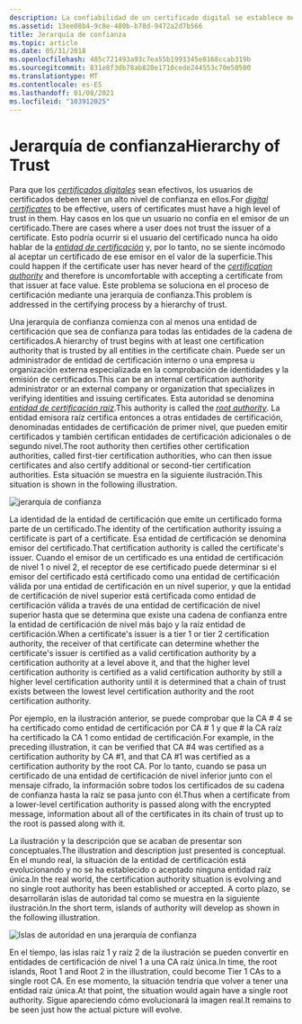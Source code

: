 ```yaml
---
description: La confiabilidad de un certificado digital se establece mediante una jerarquía de confianza.
ms.assetid: 13ee08b4-9c8e-480b-b78d-9472a2d7b566
title: Jerarquía de confianza
ms.topic: article
ms.date: 05/31/2018
ms.openlocfilehash: 485c721493a93c7ea55b1993345e8168ccab319b
ms.sourcegitcommit: 831e8f3db78ab820e1710cede244553c70e50500
ms.translationtype: MT
ms.contentlocale: es-ES
ms.lasthandoff: 01/08/2021
ms.locfileid: "103912025"
---
```

# <a name="hierarchy-of-trust"></a><span data-ttu-id="6f3c7-103">Jerarquía de confianza</span><span class="sxs-lookup"><span data-stu-id="6f3c7-103">Hierarchy of Trust</span></span>

<span data-ttu-id="6f3c7-104">Para que los [*certificados digitales*](../secgloss/c-gly.md) sean efectivos, los usuarios de certificados deben tener un alto nivel de confianza en ellos.</span><span class="sxs-lookup"><span data-stu-id="6f3c7-104">For [*digital certificates*](../secgloss/c-gly.md) to be effective, users of certificates must have a high level of trust in them.</span></span> <span data-ttu-id="6f3c7-105">Hay casos en los que un usuario no confía en el emisor de un certificado.</span><span class="sxs-lookup"><span data-stu-id="6f3c7-105">There are cases where a user does not trust the issuer of a certificate.</span></span> <span data-ttu-id="6f3c7-106">Esto podría ocurrir si el usuario del certificado nunca ha oído hablar de la [*entidad de certificación*](../secgloss/c-gly.md) y, por lo tanto, no se siente incómodo al aceptar un certificado de ese emisor en el valor de la superficie.</span><span class="sxs-lookup"><span data-stu-id="6f3c7-106">This could happen if the certificate user has never heard of the [*certification authority*](../secgloss/c-gly.md) and therefore is uncomfortable with accepting a certificate from that issuer at face value.</span></span> <span data-ttu-id="6f3c7-107">Este problema se soluciona en el proceso de certificación mediante una jerarquía de confianza.</span><span class="sxs-lookup"><span data-stu-id="6f3c7-107">This problem is addressed in the certifying process by a hierarchy of trust.</span></span>

<span data-ttu-id="6f3c7-108">Una jerarquía de confianza comienza con al menos una entidad de certificación que sea de confianza para todas las entidades de la cadena de certificados.</span><span class="sxs-lookup"><span data-stu-id="6f3c7-108">A hierarchy of trust begins with at least one certification authority that is trusted by all entities in the certificate chain.</span></span> <span data-ttu-id="6f3c7-109">Puede ser un administrador de entidad de certificación interno o una empresa u organización externa especializada en la comprobación de identidades y la emisión de certificados.</span><span class="sxs-lookup"><span data-stu-id="6f3c7-109">This can be an internal certification authority administrator or an external company or organization that specializes in verifying identities and issuing certificates.</span></span> <span data-ttu-id="6f3c7-110">Esta autoridad se denomina [*entidad de certificación raíz*](../secgloss/r-gly.md).</span><span class="sxs-lookup"><span data-stu-id="6f3c7-110">This authority is called the [*root authority*](../secgloss/r-gly.md).</span></span> <span data-ttu-id="6f3c7-111">La entidad emisora raíz certifica entonces a otras entidades de certificación, denominadas entidades de certificación de primer nivel, que pueden emitir certificados y también certifican entidades de certificación adicionales o de segundo nivel.</span><span class="sxs-lookup"><span data-stu-id="6f3c7-111">The root authority then certifies other certification authorities, called first-tier certification authorities, who can then issue certificates and also certify additional or second-tier certification authorities.</span></span> <span data-ttu-id="6f3c7-112">Esta situación se muestra en la siguiente ilustración.</span><span class="sxs-lookup"><span data-stu-id="6f3c7-112">This situation is shown in the following illustration.</span></span>

![jerarquía de confianza](images/trust.png)

<span data-ttu-id="6f3c7-114">La identidad de la entidad de certificación que emite un certificado forma parte de un certificado.</span><span class="sxs-lookup"><span data-stu-id="6f3c7-114">The identity of the certification authority issuing a certificate is part of a certificate.</span></span> <span data-ttu-id="6f3c7-115">Esa entidad de certificación se denomina emisor del certificado.</span><span class="sxs-lookup"><span data-stu-id="6f3c7-115">That certification authority is called the certificate's issuer.</span></span> <span data-ttu-id="6f3c7-116">Cuando el emisor de un certificado es una entidad de certificación de nivel 1 o nivel 2, el receptor de ese certificado puede determinar si el emisor del certificado está certificado como una entidad de certificación válida por una entidad de certificación en un nivel superior, y que la entidad de certificación de nivel superior está certificada como entidad de certificación válida a través de una entidad de certificación de nivel superior hasta que se determina que existe una cadena de confianza entre la entidad de certificación de nivel más bajo y la raíz entidad de certificación.</span><span class="sxs-lookup"><span data-stu-id="6f3c7-116">When a certificate's issuer is a tier 1 or tier 2 certification authority, the receiver of that certificate can determine whether the certificate's issuer is certified as a valid certification authority by a certification authority at a level above it, and that the higher level certification authority is certified as a valid certification authority by still a higher level certification authority until it is determined that a chain of trust exists between the lowest level certification authority and the root certification authority.</span></span>

<span data-ttu-id="6f3c7-117">Por ejemplo, en la ilustración anterior, se puede comprobar que la CA \# 4 se ha certificado como entidad de certificación por CA \# 1 y que \# la CA raíz ha certificado la CA 1 como entidad de certificación.</span><span class="sxs-lookup"><span data-stu-id="6f3c7-117">For example, in the preceding illustration, it can be verified that CA \#4 was certified as a certification authority by CA \#1, and that CA \#1 was certified as a certification authority by the root CA.</span></span> <span data-ttu-id="6f3c7-118">Por lo tanto, cuando se pasa un certificado de una entidad de certificación de nivel inferior junto con el mensaje cifrado, la información sobre todos los certificados de su cadena de confianza hasta la raíz se pasa junto con él.</span><span class="sxs-lookup"><span data-stu-id="6f3c7-118">Thus when a certificate from a lower-level certification authority is passed along with the encrypted message, information about all of the certificates in its chain of trust up to the root is passed along with it.</span></span>

<span data-ttu-id="6f3c7-119">La ilustración y la descripción que se acaban de presentar son conceptuales.</span><span class="sxs-lookup"><span data-stu-id="6f3c7-119">The illustration and description just presented is conceptual.</span></span> <span data-ttu-id="6f3c7-120">En el mundo real, la situación de la entidad de certificación está evolucionando y no se ha establecido o aceptado ninguna entidad raíz única.</span><span class="sxs-lookup"><span data-stu-id="6f3c7-120">In the real world, the certification authority situation is evolving and no single root authority has been established or accepted.</span></span> <span data-ttu-id="6f3c7-121">A corto plazo, se desarrollarán islas de autoridad tal como se muestra en la siguiente ilustración.</span><span class="sxs-lookup"><span data-stu-id="6f3c7-121">In the short term, islands of authority will develop as shown in the following illustration.</span></span>

![Islas de autoridad en una jerarquía de confianza](images/trust2.png)

<span data-ttu-id="6f3c7-123">En el tiempo, las islas raíz 1 y raíz 2 de la ilustración se pueden convertir en entidades de certificación de nivel 1 a una CA raíz única.</span><span class="sxs-lookup"><span data-stu-id="6f3c7-123">In time, the root islands, Root 1 and Root 2 in the illustration, could become Tier 1 CAs to a single root CA.</span></span> <span data-ttu-id="6f3c7-124">En ese momento, la situación tendría que volver a tener una entidad raíz única.</span><span class="sxs-lookup"><span data-stu-id="6f3c7-124">At that point, the situation would again have a single root authority.</span></span> <span data-ttu-id="6f3c7-125">Sigue apareciendo cómo evolucionará la imagen real.</span><span class="sxs-lookup"><span data-stu-id="6f3c7-125">It remains to be seen just how the actual picture will evolve.</span></span>

 

 
